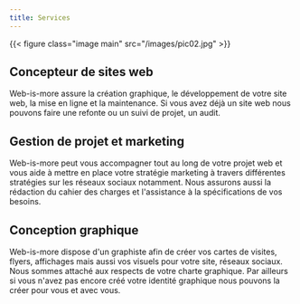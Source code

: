 ```yaml
---
title: Services
---
```

{{< figure class="image main" src="/images/pic02.jpg" >}}

## Concepteur de sites web 

Web-is-more assure la création graphique, le développement de votre site web, la mise en ligne et la maintenance.
Si vous avez déjà un site web nous pouvons faire une refonte ou un suivi de projet, un audit.

## Gestion de projet et marketing

Web-is-more peut vous accompagner tout au long de votre projet web et vous aide à mettre en place votre stratégie marketing à travers différentes stratégies sur les réseaux sociaux notamment.
Nous assurons aussi la rédaction du cahier des charges et l'assistance à la spécifications de vos besoins. 

## Conception graphique

Web-is-more dispose d'un graphiste afin de créer vos cartes de visites, flyers, affichages mais aussi vos visuels pour votre site, réseaux sociaux. Nous sommes attaché aux respects de votre charte graphique. Par ailleurs si vous n'avez pas encore créé votre identité graphique nous pouvons la créer pour vous et avec vous.

